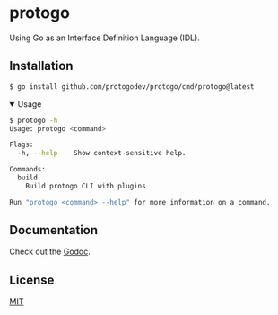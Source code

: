 # protogo

Using Go as an Interface Definition Language (IDL).


## Installation

```bash
$ go install github.com/protogodev/protogo/cmd/protogo@latest
```

<details open>
  <summary> Usage </summary>

```bash
$ protogo -h
Usage: protogo <command>

Flags:
  -h, --help    Show context-sensitive help.

Commands:
  build
    Build protogo CLI with plugins

Run "protogo <command> --help" for more information on a command.
```
</details>


## Documentation

Check out the [Godoc][1].


## License

[MIT](LICENSE)


[1]: https://pkg.go.dev/github.com/protogodev/protogo
